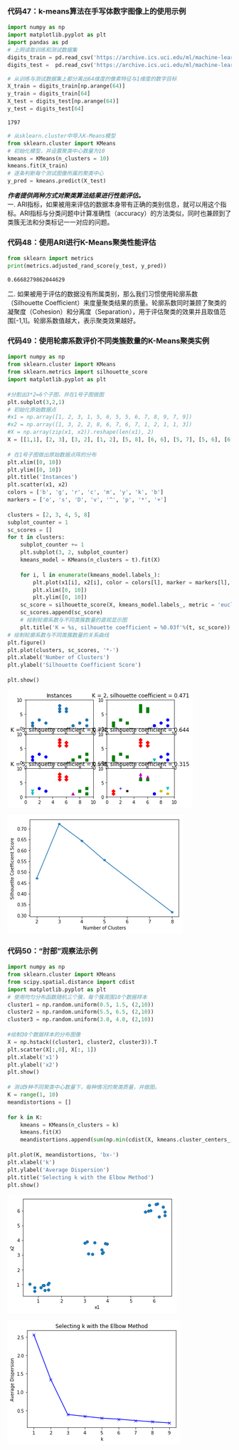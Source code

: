 
### 代码47：k-means算法在手写体数字图像上的使用示例


```python
import numpy as np
import matplotlib.pyplot as plt
import pandas as pd
# 上网读取训练和测试数据集
digits_train = pd.read_csv('https://archive.ics.uci.edu/ml/machine-learning-databases/optdigits/optdigits.tra', header = None)
digits_test =  pd.read_csv('https://archive.ics.uci.edu/ml/machine-learning-databases/optdigits/optdigits.tes', header = None)
```


```python
# 从训练与测试数据集上都分离出64维度的像素特征与1维度的数字目标
X_train = digits_train[np.arange(64)]
y_train = digits_train[64]
X_test = digits_test[np.arange(64)]
y_test = digits_test[64]
```




    1797




```python
# 从sklearn.cluster中导入K-Means模型
from sklearn.cluster import KMeans
# 初始化模型，并设置聚类中心数量为10
kmeans = KMeans(n_clusters = 10)
kmeans.fit(X_train)
# 逐条判断每个测试图像所属的聚类中心
y_pred = kmeans.predict(X_test)
```

***作者提供两种方式对聚类算法结果进行性能评估。***  
一. ARI指标，如果被用来评估的数据本身带有正确的类别信息，就可以用这个指标。ARI指标与分类问题中计算准确性（accuracy）的方法类似，同时也兼顾到了类簇无法和分类标记一一对应的问题。

### 代码48：使用ARI进行K-Means聚类性能评估


```python
from sklearn import metrics
print(metrics.adjusted_rand_score(y_test, y_pred))
```

    0.6668279862044629
    

二. 如果被用于评估的数据没有所属类别，那么我们习惯使用轮廓系数（Silhouette Coefficient）来度量聚类结果的质量。轮廓系数同时兼顾了聚类的凝聚度（Cohesion）和分离度（Separation），用于评估聚类的效果并且取值范围[-1,1]。轮廓系数值越大，表示聚类效果越好。

### 代码49：使用轮廓系数评价不同类簇数量的K-Means聚类实例


```python
import numpy as np
from sklearn.cluster import KMeans
from sklearn.metrics import silhouette_score
import matplotlib.pyplot as plt

#分割出3*2=6个子图，并在1号子图做图
plt.subplot(3,2,1)
# 初始化原始数据点
#x1 = np.array([1, 2, 3, 1, 5, 6, 5, 5, 6, 7, 8, 9, 7, 9])
#x2 = np.array([1, 3, 2, 2, 8, 6, 7, 6, 7, 1, 2, 1, 1, 3])
#X = np.array(zip(x1, x2)).reshape(len(x1), 2)
X = [[1,1], [2, 3], [3, 2], [1, 2], [5, 8], [6, 6], [5, 7], [5, 6], [6, 7], [7, 1], [8, 2], [9, 1], [7, 1], [9, 3]]

# 在1号子图做出原始数据点阵的分布
plt.xlim([0, 10])
plt.ylim([0, 10])
plt.title('Instances')
plt.scatter(x1, x2)
colors = ['b', 'g', 'r', 'c', 'm', 'y', 'k', 'b']
markers = ['o', 's', 'D', 'v', '^', 'p', '*', '+']

clusters = [2, 3, 4, 5, 8]
subplot_counter = 1
sc_scores = []
for t in clusters:
    subplot_counter += 1
    plt.subplot(3, 2, subplot_counter)
    kmeans_model = KMeans(n_clusters = t).fit(X)
    
    for i, l in enumerate(kmeans_model.labels_):
        plt.plot(x1[i], x2[i], color = colors[l], marker = markers[l], ls = 'None')
        plt.xlim([0, 10])
        plt.ylim([0, 10])
    sc_score = silhouette_score(X, kmeans_model.labels_, metric = 'euclidean')
    sc_scores.append(sc_score)
    # 绘制轮廓系数与不同类簇数量的直观显示图
    plt.title('K = %s, silhouette coefficient = %0.03f'%(t, sc_score))
# 绘制轮廓系数与不同类簇数量的关系曲线
plt.figure()
plt.plot(clusters, sc_scores, '*-')
plt.xlabel('Number of Clusters')
plt.ylabel('Silhouette Coefficient Score')

plt.show()

```


![png](output_9_0.png)



![png](output_9_1.png)


### 代码50：“肘部”观察法示例


```python
import numpy as np
from sklearn.cluster import KMeans
from scipy.spatial.distance import cdist
import matplotlib.pyplot as plt
# 使用均匀分布函数随机三个簇，每个簇周围10个数据样本
cluster1 = np.random.uniform(0.5, 1.5, (2,10)) 
cluster2 = np.random.uniform(5.5, 6.5, (2,10)) 
cluster3 = np.random.uniform(3.0, 4.0, (2,10))  

#绘制30个数据样本的分布图像
X = np.hstack((cluster1, cluster2, cluster3)).T
plt.scatter(X[:,0], X[:, 1])
plt.xlabel('x1')
plt.ylabel('x2')
plt.show()

# 测试9种不同聚类中心数量下，每种情况的聚类质量，并做图。
K = range(1, 10)
meandistortions = []

for k in K:
    kmeans = KMeans(n_clusters = k)
    kmeans.fit(X)
    meandistortions.append(sum(np.min(cdist(X, kmeans.cluster_centers_, 'euclidean'), axis = 1))/ X.shape[0])

plt.plot(K, meandistortions, 'bx-')
plt.xlabel('k')
plt.ylabel('Average Dispersion')
plt.title('Selecting k with the Elbow Method')
plt.show()
```


![png](output_11_0.png)



![png](output_11_1.png)

